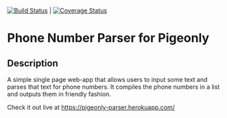 [![Build Status](https://travis-ci.org/peteralfredoflynn/pigeonly_test.svg?branch=master)](https://travis-ci.org/peteralfredoflynn/pigeonly_test) | [![Coverage Status](https://coveralls.io/repos/github/peteralfredoflynn/pigeonly_test/badge.svg?branch=master)](https://coveralls.io/github/peteralfredoflynn/pigeonly_test?branch=master)

# Phone Number Parser for Pigeonly

## Description
A simple single page web-app that allows users to input some text and parses that text for phone numbers.
It compiles the phone numbers in a list and outputs them in friendly fashion.

Check it out live at https://pigeonly-parser.herokuapp.com/